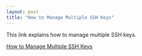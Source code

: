 ```yaml
---
layout: post
title: "How to Manage Multiple SSH Keys"
---
```


This link explains how to manage multiple SSH keys.

[How to Manage Multiple SSH Keys](https://www.freecodecamp.org/news/how-to-manage-multiple-ssh-keys/)

